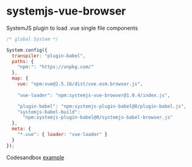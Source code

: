 # systemjs-vue-browser
SystemJS plugin to load .vue single file components

```js
/* global System */

System.config({
  transpiler: "plugin-babel",
  paths: {
    "npm:": "https://unpkg.com/"
  },
  map: {
    vue: "npm:vue@2.5.16/dist/vue.esm.browser.js",
    
    "vue-loader": "npm:systemjs-vue-browser@1.0.4/index.js",

    "plugin-babel": "npm:systemjs-plugin-babel@0/plugin-babel.js",
    "systemjs-babel-build":
      "npm:systemjs-plugin-babel@0/systemjs-babel-browser.js"
  },
  meta: {
    "*.vue": { loader: "vue-loader" }
  }
});

```

Codesandbox [example](https://codesandbox.io/s/l49oz232km) 

